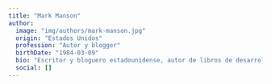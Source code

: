 ```yaml
---
title: "Mark Manson"
author:
  image: "img/authors/mark-manson.jpg"
  origin: "Estados Unidos"
  profession: "Autor y blogger"
  birthDate: "1984-03-09"
  bio: "Escritor y bloguero estadounidense, autor de libros de desarrollo personal y relaciones, reconocido por su estilo directo y pragmático. Su obra combina filosofía, psicología y experiencias personales para ofrecer consejos claros y aplicables."
  social: []
---
```

